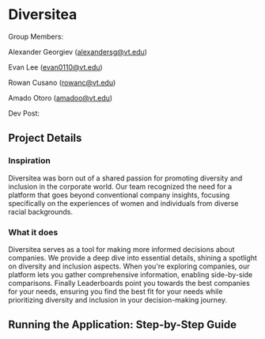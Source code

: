 # Diversitea

Group Members: 

Alexander Georgiev (alexandersg@vt.edu)

Evan Lee (evan0110@vt.edu) 

Rowan Cusano (rowanc@vt.edu)

Amado Otoro (amadoo@vt.edu) 

Dev Post: 

## Project Details

### Inspiration

Diversitea was born out of a shared passion for promoting diversity and inclusion in the corporate world. Our team recognized the need for a platform that goes beyond conventional company insights, focusing specifically on the experiences of women and individuals from diverse racial backgrounds.

### What it does
Diversitea serves as a tool for making more informed decisions about companies. We provide a deep dive into essential details, shining a spotlight on diversity and inclusion aspects. When you're exploring companies, our platform lets you gather comprehensive information, enabling side-by-side comparisons. Finally Leaderboards point you towards the best companies for your needs, ensuring you find the best fit for your needs while prioritizing diversity and inclusion in your decision-making journey.

## Running the Application: Step-by-Step Guide
